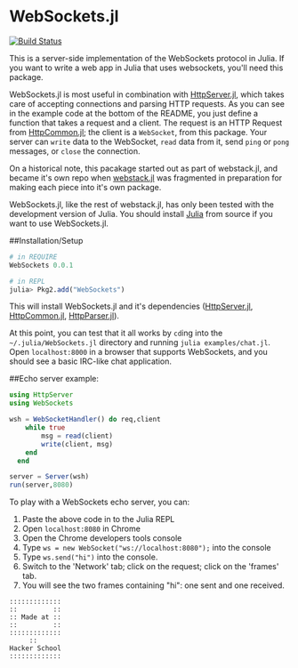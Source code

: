 WebSockets.jl
=============
[![Build Status](https://travis-ci.org/hackerschool/WebSockets.jl.png)](https://travis-ci.org/hackerschool/WebSockets.jl)

This is a server-side implementation of the WebSockets protocol in Julia.
If you want to write a web app in Julia that uses websockets, you'll need this package.

WebSockets.jl is most useful in combination with
[HttpServer.jl](https://github.com/hackerschool/HttpServer.jl),
which takes care of accepting connections and parsing HTTP requests.
As you can see in the example code at the bottom of the README,
you just define a function that takes a request and a client.
The request is an HTTP Request from [HttpCommon.jl](https://github.com/hackerschool/HttpCommon.jl);
the client is a `WebSocket`, from this package.
Your server can `write` data to the WebSocket,
`read` data from it, send `ping` or `pong` messages, or `close` the connection.

On a historical note, this pacakage started out as part of webstack.jl, and became it's own repo
when [webstack.jl](https://github.com/hackerschool/webstack.jl) was fragmented
in preparation for making each piece into it's own package.

WebSockets.jl, like the rest of webstack.jl, has only been tested
with the development version of Julia.
You should install [Julia](https://github.com/JuliaLang/julia) from source
if you want to use WebSockets.jl.

##Installation/Setup

```jl
# in REQUIRE
WebSockets 0.0.1

# in REPL
julia> Pkg2.add("WebSockets")
```

This will install WebSockets.jl and it's dependencies
([HttpServer.jl](https://github.com/hackerschool/HttpServer.jl),
[HttpCommon.jl](https://github.com/hackerschool/HttpCommon.jl),
[HttpParser.jl](https://github.com/hackerschool/HttpParser.jl)).

At this point, you can test that it all works
by `cd`ing into the `~/.julia/WebSockets.jl` directory and
running `julia examples/chat.jl`.
Open `localhost:8000` in a browser that supports WebSockets,
and you should see a basic IRC-like chat application.

##Echo server example:

~~~~.jl
using HttpServer
using WebSockets

wsh = WebSocketHandler() do req,client
    while true
        msg = read(client)
        write(client, msg)
    end
  end

server = Server(wsh)
run(server,8080)
~~~~

To play with a WebSockets echo server, you can:

1. Paste the above code in to the Julia REPL
2. Open `localhost:8080` in Chrome
3. Open the Chrome developers tools console
4. Type `ws = new WebSocket("ws://localhost:8080");` into the console
5. Type `ws.send("hi")` into the console.
6. Switch to the 'Network' tab; click on the request; click on the 'frames' tab.
7. You will see the two frames containing "hi": one sent and one received.

~~~~
:::::::::::::
::         ::
:: Made at ::
::         ::
:::::::::::::
     ::
Hacker School
:::::::::::::
~~~~

